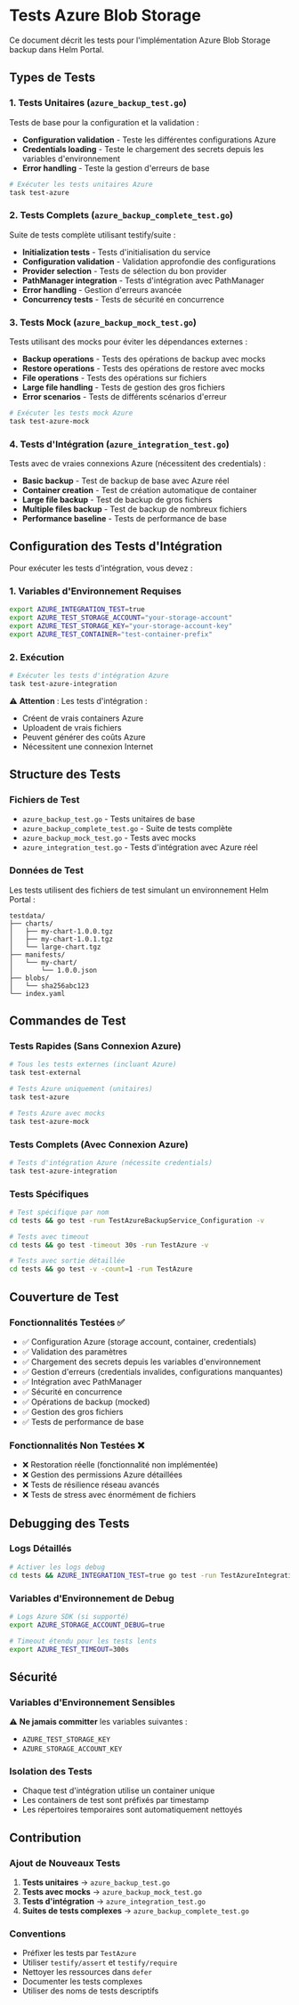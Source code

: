 # Tests Azure Blob Storage

Ce document décrit les tests pour l'implémentation Azure Blob Storage backup dans Helm Portal.

## Types de Tests

### 1. Tests Unitaires (`azure_backup_test.go`)

Tests de base pour la configuration et la validation :

- **Configuration validation** - Teste les différentes configurations Azure
- **Credentials loading** - Teste le chargement des secrets depuis les variables d'environnement
- **Error handling** - Teste la gestion d'erreurs de base

```bash
# Exécuter les tests unitaires Azure
task test-azure
```

### 2. Tests Complets (`azure_backup_complete_test.go`)

Suite de tests complète utilisant testify/suite :

- **Initialization tests** - Tests d'initialisation du service
- **Configuration validation** - Validation approfondie des configurations
- **Provider selection** - Tests de sélection du bon provider
- **PathManager integration** - Tests d'intégration avec PathManager
- **Error handling** - Gestion d'erreurs avancée
- **Concurrency tests** - Tests de sécurité en concurrence

### 3. Tests Mock (`azure_backup_mock_test.go`)

Tests utilisant des mocks pour éviter les dépendances externes :

- **Backup operations** - Tests des opérations de backup avec mocks
- **Restore operations** - Tests des opérations de restore avec mocks
- **File operations** - Tests des opérations sur fichiers
- **Large file handling** - Tests de gestion des gros fichiers
- **Error scenarios** - Tests de différents scénarios d'erreur

```bash
# Exécuter les tests mock Azure
task test-azure-mock
```

### 4. Tests d'Intégration (`azure_integration_test.go`)

Tests avec de vraies connexions Azure (nécessitent des credentials) :

- **Basic backup** - Test de backup de base avec Azure réel
- **Container creation** - Test de création automatique de container
- **Large file backup** - Test de backup de gros fichiers
- **Multiple files backup** - Test de backup de nombreux fichiers
- **Performance baseline** - Tests de performance de base

## Configuration des Tests d'Intégration

Pour exécuter les tests d'intégration, vous devez :

### 1. Variables d'Environnement Requises

```bash
export AZURE_INTEGRATION_TEST=true
export AZURE_TEST_STORAGE_ACCOUNT="your-storage-account"
export AZURE_TEST_STORAGE_KEY="your-storage-account-key"
export AZURE_TEST_CONTAINER="test-container-prefix"
```

### 2. Exécution

```bash
# Exécuter les tests d'intégration Azure
task test-azure-integration
```

⚠️ **Attention** : Les tests d'intégration :
- Créent de vrais containers Azure
- Uploadent de vrais fichiers
- Peuvent générer des coûts Azure
- Nécessitent une connexion Internet

## Structure des Tests

### Fichiers de Test

- `azure_backup_test.go` - Tests unitaires de base
- `azure_backup_complete_test.go` - Suite de tests complète
- `azure_backup_mock_test.go` - Tests avec mocks
- `azure_integration_test.go` - Tests d'intégration avec Azure réel

### Données de Test

Les tests utilisent des fichiers de test simulant un environnement Helm Portal :

```
testdata/
├── charts/
│   ├── my-chart-1.0.0.tgz
│   ├── my-chart-1.0.1.tgz
│   └── large-chart.tgz
├── manifests/
│   └── my-chart/
│       └── 1.0.0.json
├── blobs/
│   └── sha256abc123
└── index.yaml
```

## Commandes de Test

### Tests Rapides (Sans Connexion Azure)

```bash
# Tous les tests externes (incluant Azure)
task test-external

# Tests Azure uniquement (unitaires)
task test-azure

# Tests Azure avec mocks
task test-azure-mock
```

### Tests Complets (Avec Connexion Azure)

```bash
# Tests d'intégration Azure (nécessite credentials)
task test-azure-integration
```

### Tests Spécifiques

```bash
# Test spécifique par nom
cd tests && go test -run TestAzureBackupService_Configuration -v

# Tests avec timeout
cd tests && go test -timeout 30s -run TestAzure -v

# Tests avec sortie détaillée
cd tests && go test -v -count=1 -run TestAzure
```

## Couverture de Test

### Fonctionnalités Testées ✅

- ✅ Configuration Azure (storage account, container, credentials)
- ✅ Validation des paramètres
- ✅ Chargement des secrets depuis les variables d'environnement
- ✅ Gestion d'erreurs (credentials invalides, configurations manquantes)
- ✅ Intégration avec PathManager
- ✅ Sécurité en concurrence
- ✅ Opérations de backup (mocked)
- ✅ Gestion des gros fichiers
- ✅ Tests de performance de base

### Fonctionnalités Non Testées ❌

- ❌ Restoration réelle (fonctionnalité non implémentée)
- ❌ Gestion des permissions Azure détaillées
- ❌ Tests de résilience réseau avancés
- ❌ Tests de stress avec énormément de fichiers

## Debugging des Tests

### Logs Détaillés

```bash
# Activer les logs debug
cd tests && AZURE_INTEGRATION_TEST=true go test -run TestAzureIntegration -v -args -test.v=true
```

### Variables d'Environnement de Debug

```bash
# Logs Azure SDK (si supporté)
export AZURE_STORAGE_ACCOUNT_DEBUG=true

# Timeout étendu pour les tests lents
export AZURE_TEST_TIMEOUT=300s
```

## Sécurité

### Variables d'Environnement Sensibles

⚠️ **Ne jamais committer** les variables suivantes :
- `AZURE_TEST_STORAGE_KEY`
- `AZURE_STORAGE_ACCOUNT_KEY`

### Isolation des Tests

- Chaque test d'intégration utilise un container unique
- Les containers de test sont préfixés par timestamp
- Les répertoires temporaires sont automatiquement nettoyés

## Contribution

### Ajout de Nouveaux Tests

1. **Tests unitaires** → `azure_backup_test.go`
2. **Tests avec mocks** → `azure_backup_mock_test.go`
3. **Tests d'intégration** → `azure_integration_test.go`
4. **Suites de tests complexes** → `azure_backup_complete_test.go`

### Conventions

- Préfixer les tests par `TestAzure`
- Utiliser `testify/assert` et `testify/require`
- Nettoyer les ressources dans `defer`
- Documenter les tests complexes
- Utiliser des noms de tests descriptifs